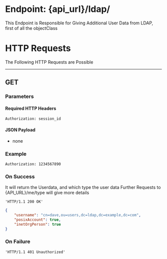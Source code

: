 # Endpoint: {api_url}/ldap/
This Endpoint is Responsible for Giving Additional User Data from LDAP, first of all the objectClass

# HTTP Requests
The Following HTTP Requests are Possible
___
## GET

### Parameters

#### Required HTTP Headers

```http request
Authorization: session_id
```

#### JSON Payload
* none

### Example

```http request
Authorization: 1234567890
```

### On Success
It will return the Userdata, and which type the user data
Further Requests to {API_URL}/me/type will give more details

```http request
'HTTP/1.1 200 OK'
```
```json
{
    "username": "cn=dave,ou=users,dc=ldap,dc=example,dc=com",
    "posixAccount": true,
    "inetOrgPerson": true
}
```

### On Failure
 
```http request
'HTTP/1.1 401 Unauthorized'
```
```json
```
